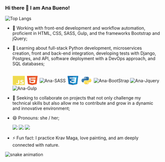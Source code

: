### Hi there 👋 I am Ana Bueno! 
![Top Langs](https://github-readme-stats.vercel.app/api/top-langs/?username=lyannabueno&layout=compact)

- 🔭 Working with front-end development and workflow automation, proficient in HTML, CSS, SASS, Gulp, and the frameworks Bootstrap and jQuery;

- 🌱 Learning about full-stack Python development, microservices creation, front and back-end integration, developing tests with Django, Postgres, and API, software deployment with a DevOps approach, and SQL databases;
  <div style="display: inline_block"><br>
  <img align="center" alt="Ana-Js" height="30" width="40" src="https://raw.githubusercontent.com/devicons/devicon/master/icons/javascript/javascript-plain.svg">
  <img align="center" alt="Ana-HTML" height="30" width="40" src="https://raw.githubusercontent.com/devicons/devicon/master/icons/html5/html5-original.svg">
  <img align="center" alt="Ana-SASS" height="30" width="40" src="https://cdn.jsdelivr.net/gh/devicons/devicon/icons/sass/sass-original.svg">
  <img align="center" alt="Ana-CSS" height="30" width="40" src="https://raw.githubusercontent.com/devicons/devicon/master/icons/css3/css3-original.svg">
  <img align="center" alt="Ana-Python" height="30" width="40" src="https://raw.githubusercontent.com/devicons/devicon/master/icons/python/python-original.svg">
  <img align="center" alt="Ana-BootStrap" height="30" width="40" src="https://cdn.jsdelivr.net/gh/devicons/devicon/icons/bootstrap/bootstrap-original.svg">
  <img align="center" alt="Ana-Jquery" height="30" width="40" src="https://cdn.jsdelivr.net/gh/devicons/devicon/icons/jquery/jquery-original.svg" />
          
  <img align="center" alt="Ana-Gulp" height="30" width="40" src="https://cdn.jsdelivr.net/gh/devicons/devicon/icons/gulp/gulp-plain.svg">
          
          
  </div>
  
- 👯 Seeking to collaborate on projects that not only challenge my technical skills but also allow me to contribute and grow in a dynamic and innovative environment;
  
- 😄 Pronouns: she / her;

  <div>
    <a href="mailto:anabuenogomes@hotmail.com" target="_blank"><img src="https://img.shields.io/badge/Microsoft_Outlook-0078D4?style=for-the-badge&logo=microsoft-outlook&logoColor=white" target="_blank"></a>
  <a href="https://www.instagram.com/lyannabueno/" target="_blank"><img src="https://img.shields.io/badge/-Instagram-%23E4405F?style=for-the-badge&logo=instagram&logoColor=white" target="_blank"></a>
  <a href="www.linkedin.com/in/anabuenogomes" target="_blank"><img src="https://img.shields.io/badge/-LinkedIn-%230077B5?style=for-the-badge&logo=linkedin&logoColor=white" target="_blank"></a> 
  
</div>

- ⚡ Fun fact:  I practice Krav Maga, love painting, and am deeply connected with nature.

![snake animation](https://github.com/<lyannabueno>/<lyannabueno>/blob/output/github-contribution-grid-snake2.svg)
